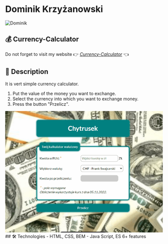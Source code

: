 # Dominik Krzyżanowski
![Dominik](images/domino.png)

## 💰 Currency-Calculator
Do not forget to visit my website 👉 [*Currency-Calculator*](https://dominik-krzyzanowski.github.io/Currency-Calculator/) 👈

## 📖 Description
It is vert simple currency calculator.
1. Put the value of the money you want to exchange.
2. Select the currency into which you want to exchange money. 
3. Press the button "Przelicz".
<img src="images/REAME-Gif.gif" alt="howToUse" width="834"/>
## 🛠 Technologies
- HTML, CSS, BEM
- Java Script, ES 6+ features